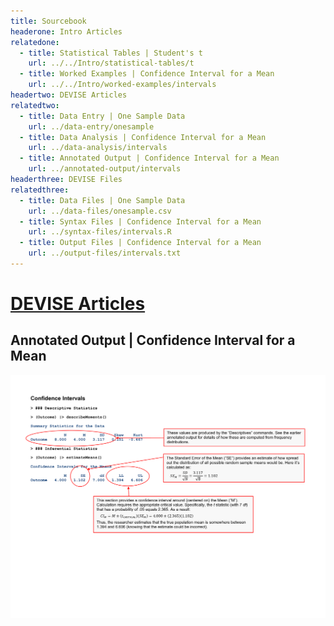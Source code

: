 ```yaml
---
title: Sourcebook
headerone: Intro Articles
relatedone:
  - title: Statistical Tables | Student's t
    url: ../../Intro/statistical-tables/t
  - title: Worked Examples | Confidence Interval for a Mean
    url: ../../Intro/worked-examples/intervals
headertwo: DEVISE Articles
relatedtwo:
  - title: Data Entry | One Sample Data
    url: ../data-entry/onesample
  - title: Data Analysis | Confidence Interval for a Mean
    url: ../data-analysis/intervals
  - title: Annotated Output | Confidence Interval for a Mean
    url: ../annotated-output/intervals
headerthree: DEVISE Files
relatedthree:
  - title: Data Files | One Sample Data
    url: ../data-files/onesample.csv
  - title: Syntax Files | Confidence Interval for a Mean
    url: ../syntax-files/intervals.R
  - title: Output Files | Confidence Interval for a Mean
    url: ../output-files/intervals.txt
---
```


# [DEVISE Articles](../index.md)

## Annotated Output | Confidence Interval for a Mean

<p align="center"><kbd><img src="intervals.png"></kbd></p>
